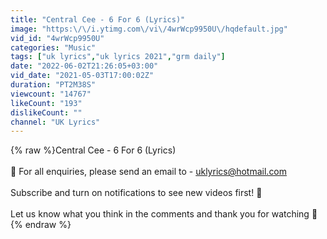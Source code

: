 ```yaml
---
title: "Central Cee - 6 For 6 (Lyrics)"
image: "https:\/\/i.ytimg.com\/vi\/4wrWcp9950U\/hqdefault.jpg"
vid_id: "4wrWcp9950U"
categories: "Music"
tags: ["uk lyrics","uk lyrics 2021","grm daily"]
date: "2022-06-02T21:26:05+03:00"
vid_date: "2021-05-03T17:00:02Z"
duration: "PT2M38S"
viewcount: "14767"
likeCount: "193"
dislikeCount: ""
channel: "UK Lyrics"
---
```

{% raw %}Central Cee - 6 For 6 (Lyrics)<br /><br />📧 For all enquiries, please send an email to - uklyrics@hotmail.com<br /><br />Subscribe and turn on notifications to see new videos first!  🔔<br /><br />Let us know what you think in the comments and thank you for watching 🙌{% endraw %}
